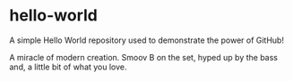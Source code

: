 hello-world
===========

A simple Hello World repository used to demonstrate the power of GitHub!

A miracle of modern creation.  Smoov B on the set, hyped up by the bass and, a little bit of what you love.
